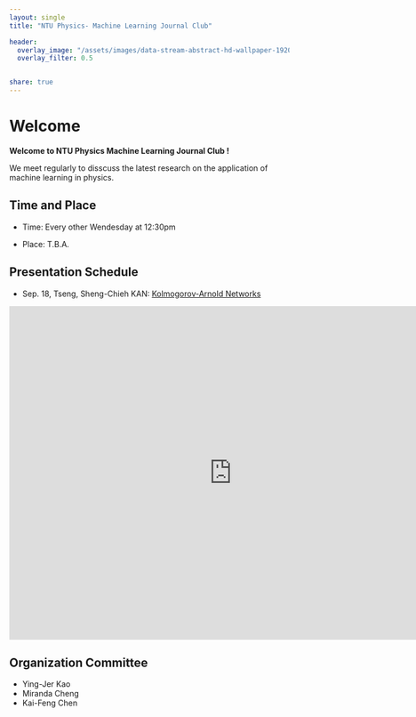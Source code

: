 ```yaml
---
layout: single
title: "NTU Physics- Machine Learning Journal Club"

header:
  overlay_image: "/assets/images/data-stream-abstract-hd-wallpaper-1920x1080-2373.jpg"
  overlay_filter: 0.5


share: true
---
```









# Welcome
**Welcome to NTU Physics Machine Learning Journal Club !**

We meet regularly to disscuss the latest research on the application of machine learning in physics. 
## Time and Place

* Time: Every other Wendesday at 12:30pm

* Place: T.B.A.

## Presentation Schedule

* Sep. 18, Tseng, Sheng-Chieh KAN: [Kolmogorov-Arnold Networks](https://arxiv.org/abs/2404.19756) 






<iframe src="https://calendar.google.com/calendar/embed?src=c_grjhden1e5el7888e4hi802av8%40group.calendar.google.com&ctz=Asia%2FTaipei" style="border: 0" width="800" height="600" frameborder="0" scrolling="no"></iframe>

## Organization Committee

  * Ying-Jer Kao
  * Miranda Cheng
  * Kai-Feng Chen


